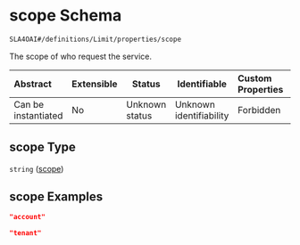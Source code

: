 # scope Schema

```txt
SLA4OAI#/definitions/Limit/properties/scope
```

The scope of who request the service.


| Abstract            | Extensible | Status         | Identifiable            | Custom Properties | Additional Properties | Access Restrictions | Defined In                                                                       |
| :------------------ | ---------- | -------------- | ----------------------- | :---------------- | --------------------- | ------------------- | -------------------------------------------------------------------------------- |
| Can be instantiated | No         | Unknown status | Unknown identifiability | Forbidden         | Allowed               | none                | [SLA4OAI.schema.json\*](../../../out/SLA4OAI.schema.json "open original schema") |

## scope Type

`string` ([scope](sla4oai-definitions-limit-properties-scope.md))

## scope Examples

```json
"account"
```

```json
"tenant"
```
